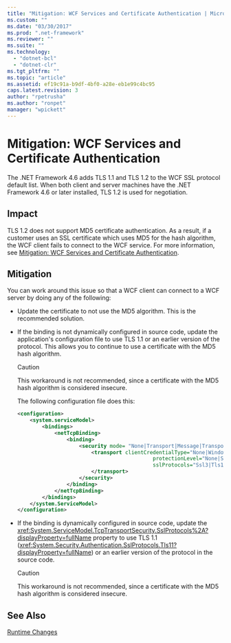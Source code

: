 ```yaml
---
title: "Mitigation: WCF Services and Certificate Authentication | Microsoft Docs"
ms.custom: ""
ms.date: "03/30/2017"
ms.prod: ".net-framework"
ms.reviewer: ""
ms.suite: ""
ms.technology: 
  - "dotnet-bcl"
  - "dotnet-clr"
ms.tgt_pltfrm: ""
ms.topic: "article"
ms.assetid: ef19c91a-b9df-4bf0-a28e-eb1e99c4bc95
caps.latest.revision: 3
author: "rpetrusha"
ms.author: "ronpet"
manager: "wpickett"
---
```

# Mitigation: WCF Services and Certificate Authentication
The .NET Framework 4.6 adds TLS 1.1 and TLS 1.2 to the WCF SSL protocol default list. When both client and server machines have  the .NET Framework 4.6 or later installed, TLS 1.2 is used for negotiation.  
  
## Impact  
 TLS 1.2 does not support MD5 certificate authentication. As a result, if a customer uses an SSL  certificate which uses MD5 for the hash algorithm, the WCF client fails to connect to the WCF service. For more information, see [Mitigation: WCF Services and Certificate Authentication](../../../docs/framework/migration-guide/mitigation-wcf-services-and-certificate-authentication.md).  
  
## Mitigation  
 You can work around this issue so that a WCF client can connect to a WCF server by doing any of the following:  
  
-   Update the certificate to not use the MD5 algorithm. This is the recommended solution.  
  
-   If the binding is not dynamically configured in source code, update the application's configuration file to use TLS 1.1 or an earlier version of the protocol. This allows you to continue to use a certificate with the MD5 hash algorithm.  
  
    > [!CAUTION]
    >  This workaround is not recommended, since a certificate with the MD5 hash algorithm is considered insecure.  
  
     The following configuration file does this:  
  
    ```xml  
    <configuration>  
        <system.serviceModel>  
            <bindings>  
                <netTcpBinding>  
                    <binding>  
                        <security mode= "None|Transport|Message|TransportWithMessageCredential" >  
                            <transport clientCredentialType="None|Windows|Certificate"  
                                                protectionLevel="None|Sign|EncryptAndSign"  
                                                sslProtocols="Ssl3|Tls1|Tls11">  
                            </transport>  
                        </security>  
                    </binding>  
                </netTcpBinding>  
            </bindings>  
        </system.ServiceModel>  
    </configuration>  
    ```  
  
-   If the binding is dynamically configured in source code, update the <xref:System.ServiceModel.TcpTransportSecurity.SslProtocols%2A?displayProperty=fullName> property to use TLS 1.1 (<xref:System.Security.Authentication.SslProtocols.Tls11?displayProperty=fullName>) or an  earlier version of the protocol in the source code.  
  
    > [!CAUTION]
    >  This workaround is not recommended, since a certificate with the MD5 hash algorithm is considered insecure.  
  
## See Also  
 [Runtime Changes](../../../docs/framework/migration-guide/runtime-changes-in-the-net-framework-4-6.md)
